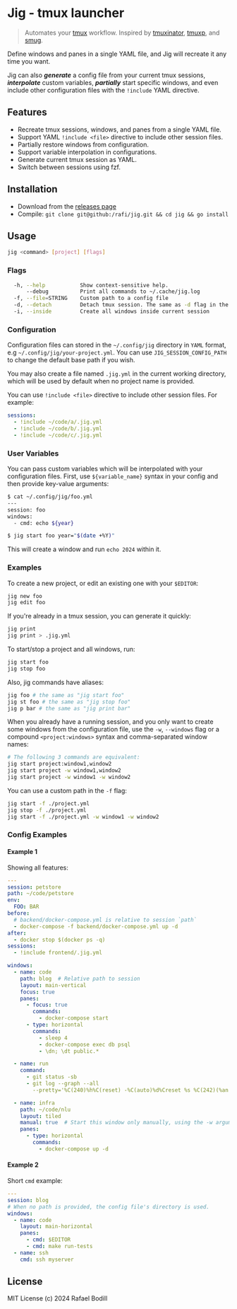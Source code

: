 # Jig - tmux launcher

> Automates your [tmux](https://github.com/tmux/tmux) workflow.
> Inspired by [tmuxinator](https://github.com/tmuxinator/tmuxinator),
> [tmuxp](https://github.com/tmux-python/tmuxp), and
> [smug](https://github.com/ivaaaan/smug).

Define windows and panes in a single YAML file, and Jig will recreate it any
time you want.

Jig can also _**generate**_ a config file from your current tmux sessions, _**interpolate**_
custom variables, _**partially**_ start specific windows, and even include other
configuration files with the `!include` YAML directive.

## Features

- Recreate tmux sessions, windows, and panes from a single YAML file.
- Support YAML `!include <file>` directive to include other session files.
- Partially restore windows from configuration.
- Support variable interpolation in configurations.
- Generate current tmux session as YAML.
- Switch between sessions using fzf.

## Installation

- Download from the [releases page](https://github.com/rafi/jig/releases)
- Compile: `git clone git@github:/rafi/jig.git && cd jig && go install`

## Usage

```sh
jig <command> [project] [flags]
```

### Flags

```sh
  -h, --help           Show context-sensitive help.
      --debug          Print all commands to ~/.cache/jig.log
  -f, --file=STRING    Custom path to a config file
  -d, --detach         Detach tmux session. The same as -d flag in the tmux
  -i, --inside         Create all windows inside current session
```

### Configuration

Configuration files can stored in the `~/.config/jig` directory in `YAML`
format, e.g `~/.config/jig/your-project.yml`. You can use
`JIG_SESSION_CONFIG_PATH` to change the default base path if you wish.

You may also create a file named `.jig.yml` in the current working directory,
which will be used by default when no project name is provided.

You can use `!include <file>` directive to include other session files.
For example:

```yaml
sessions:
  - !include ~/code/a/.jig.yml
  - !include ~/code/b/.jig.yml
  - !include ~/code/c/.jig.yml
```

### User Variables

You can pass custom variables which will be interpolated with your configuration
files. First, use `${variable_name}` syntax in your config and then provide
key-value arguments:

```sh
$ cat ~/.config/jig/foo.yml
---
session: foo
windows:
  - cmd: echo ${year}

$ jig start foo year="$(date +%Y)"
```

This will create a window and run `echo 2024` within it.

### Examples

To create a new project, or edit an existing one with your `$EDITOR`:

```sh
jig new foo
jig edit foo
```

If you're already in a tmux session, you can generate it quickly:

```sh
jig print
jig print > .jig.yml
```

To start/stop a project and all windows, run:

```sh
jig start foo
jig stop foo
```

Also, jig commands have aliases:

```sh
jig foo # the same as "jig start foo"
jig st foo # the same as "jig stop foo"
jig p bar # the same as "jig print bar"
```

When you already have a running session, and you only want to create some
windows from the configuration file, use the `-w`, `--windows` flag or a
compound `<project:windows>` syntax and comma-separated window names:

```sh
# The following 3 commands are equivalent:
jig start project:window1,window2
jig start project -w window1,window2
jig start project -w window1 -w window2
```

You can use a custom path in the `-f` flag:

```sh
jig start -f ./project.yml
jig stop -f ./project.yml
jig start -f ./project.yml -w window1 -w window2
```

### Config Examples

#### Example 1

Showing all features:

```yaml
---
session: petstore
path: ~/code/petstore
env:
  FOO: BAR
before:
  # backend/docker-compose.yml is relative to session `path`
  - docker-compose -f backend/docker-compose.yml up -d
after:
  - docker stop $(docker ps -q)
sessions:
  - !include frontend/.jig.yml

windows:
  - name: code
    path: blog  # Relative path to session
    layout: main-vertical
    focus: true
    panes:
      - focus: true
        commands:
          - docker-compose start
      - type: horizontal
        commands:
          - sleep 4
          - docker-compose exec db psql
          - \dn; \dt public.*

  - name: run
    command:
      - git status -sb
      - git log --graph --all
        --pretty='%C(240)%h%C(reset) -%C(auto)%d%Creset %s %C(242)(%an %ar)'

  - name: infra
    path: ~/code/nlu
    layout: tiled
    manual: true  # Start this window only manually, using the -w argument.
    panes:
      - type: horizontal
        commands:
          - docker-compose up -d
```

#### Example 2

Short `cmd` example:

```yaml
---
session: blog
# When no path is provided, the config file's directory is used.
windows:
  - name: code
    layout: main-horizontal
    panes:
      - cmd: $EDITOR
      - cmd: make run-tests
  - name: ssh
    cmd: ssh myserver
```

## License

MIT License (c) 2024 Rafael Bodill
